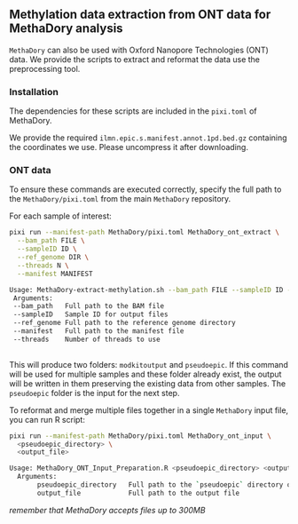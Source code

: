 ## Methylation data extraction from ONT data for MethaDory analysis
`MethaDory` can also be used with Oxford Nanopore Technologies (ONT) data. We provide the scripts to extract and reformat the data use the preprocessing tool.

### Installation

The dependencies for these scripts are included in the `pixi.toml` of MethaDory.

We provide the required `ilmn.epic.s.manifest.annot.1pd.bed.gz` containing the coordinates we use. Please uncompress it after downloading.

### ONT data 
To ensure these commands are executed correctly, specify the full path to the `MethaDory/pixi.toml` from the main `MethaDory` repository.

For each sample of interest:

```bash
pixi run --manifest-path MethaDory/pixi.toml MethaDory_ont_extract \
  --bam_path FILE \
  --sampleID ID \
  --ref_genome DIR \
  --threads N \
  --manifest MANIFEST

Usage: MethaDory-extract-methylation.sh --bam_path FILE --sampleID ID --ref_genome DIR --manifest MANIFEST --threads N
 Arguments:
 --bam_path   Full path to the BAM file
 --sampleID   Sample ID for output files
 --ref_genome Full path to the reference genome directory
 --manifest   Full path to the manifest file
 --threads    Number of threads to use
 
```

This will produce two folders: `modkitoutput` and `pseudoepic`. If this command will be used for multiple samples and these folder already exist, the output will be written in them preserving the existing data from other samples. The `pseudoepic` folder is the input for the next step.

To reformat and merge multiple files together in a single `MethaDory` input file, you can run R script:

```bash
pixi run --manifest-path MethaDory/pixi.toml MethaDory_ont_input \
  <pseudoepic_directory> \
  <output_file>

Usage: MethaDory_ONT_Input_Preparation.R <pseudoepic_directory> <output_file>
  Arguments:
       pseudoepic_directory   Full path to the `pseudoepic` directory output of MethaDory-modkit.sh
       output_file            Full path to the output file
```

*remember that MethaDory accepts files up to 300MB*

